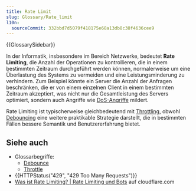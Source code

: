 ```yaml
---
title: Rate Limit
slug: Glossary/Rate_limit
l10n:
  sourceCommit: 332bbd7d5079f418175e68a13db8c38f4636cee9
---
```


{{GlossarySidebar}}

In der Informatik, insbesondere im Bereich Netzwerke, bedeutet **Rate Limiting**, die Anzahl der Operationen zu kontrollieren, die in einem bestimmten Zeitraum durchgeführt werden können, normalerweise um eine Überlastung des Systems zu vermeiden und eine Leistungsminderung zu verhindern. Zum Beispiel könnte ein Server die Anzahl der Anfragen beschränken, die er von einem einzelnen Client in einem bestimmten Zeitraum akzeptiert, was nicht nur die Gesamtleistung des Servers optimiert, sondern auch Angriffe wie [DoS-Angriffe](/de/docs/Glossary/DoS_attack) mildert.

Rate Limiting ist typischerweise gleichbedeutend mit [Throttling](/de/docs/Glossary/throttle), obwohl [Debouncing](/de/docs/Glossary/debounce) eine weitere praktikable Strategie darstellt, die in bestimmten Fällen bessere Semantik und Benutzererfahrung bietet.

## Siehe auch

- Glossarbegriffe:
  - [Debounce](/de/docs/Glossary/Debounce)
  - [Throttle](/de/docs/Glossary/Throttle)
- {{HTTPStatus("429", "429 Too Many Requests")}}
- [Was ist Rate Limiting? | Rate Limiting und Bots](https://www.cloudflare.com/en-gb/learning/bots/what-is-rate-limiting/) auf cloudflare.com
